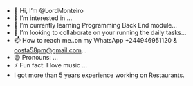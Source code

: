 - 👋 Hi, I’m @LordMonteiro
- 👀 I’m interested in ...
- 🌱 I’m currently learning Programming Back End module...
- 💞️ I’m looking to collaborate on your running the daily tasks...
- 📫 How to reach me..on my WhatsApp +244946951120 & costa58pm@gmail.com...
- 😄 Pronouns: ...
- ⚡ Fun fact: I love music ...
- I got more than 5 years experience working on Restaurants.
<!---more than 8 years working on I.T Field.
LordMonteiro/LordMonteiro is a ✨ special ✨ repository because its `README.md` (this file) appears on your GitHub profile.
You can click the Preview link to take a look at your changes.
--->
